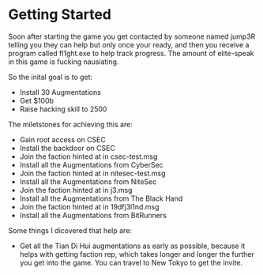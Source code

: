 # Getting Started

Soon after starting the game you get contacted by someone named jump3R telling you they 
can help but only once your ready, and then you receive a program called fl1ght.exe to
help track progress. The amount of elite-speak in this game is fucking nausiating.

So the inital goal is to get:
- Install 30 Augmentations
- Get $100b
- Raise hacking skill to 2500

The miletstones for achieving this are:
- Gain root access on CSEC
- Install the backdoor on CSEC
- Join the faction hinted at in csec-test.msg
- Install all the Augmentations from CyberSec
- Join the faction hinted at in nitesec-test.msg
- Install all the Augmentations from NiteSec
- Join the faction hinted at in j3.msg
- Install all the Augmentations from The Black Hand
- Join the faction hinted at in 19dfj3l1nd.msg
- Install all the Augmentations from BitRunners

Some things I dicovered that help are:
- Get all the Tian Di Hui augmentations as early as possible, because it helps with getting faction rep, which takes longer and longer the further you get into the game. You can travel to New Tokyo to get the invite.



